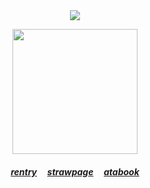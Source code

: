 <div align="center">
<img src="https://komarev.com/ghpvc/?username=kyostro&label=>ᴗ<&color=b32515" />
<div align="center">

 <p align="center">
<p align="center"> 

<img src="https://i.imgur.com/oOsgl1S.gif" width="200" height="200"  />
<p align="center"> 

  ##### ‎‎[rentry](https://rentry.co/kyojuro-rengoku) ‎ ‎‎  ‎‎ ‎‎ [strawpage](https://kyojurodraws.straw.page/) ‎ ‎‎  ‎‎ ‎‎ [atabook](https://kyostro.atabook.org/)
